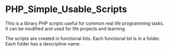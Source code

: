 # PHP_Simple_Usable_Scripts
This is a library PHP scripts useful for common real life programming tasks. It can be modified and used for life projects and learning.

The scripts are created in functional bits. Each functional bit is in a folder. Each folder has a descriptive name.

